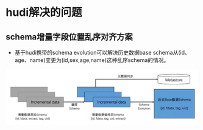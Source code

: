# hudi解决的问题

## schema增量字段位置乱序对齐方案

* 基于hudi携带的schema evolution可以解决历史数据base schema从(id、age、name)变更为(id,sex,age,name)这种乱序schema的情况。

![](./img/schema演进.jpg)

